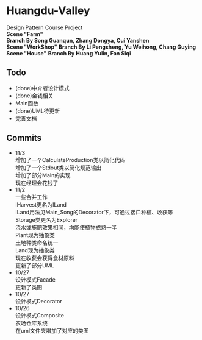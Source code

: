 # Huangdu-Valley  
Design Pattern Course Project  
**Scene "Farm"**  
**Branch By Song Guanqun, Zhang Dongya, Cui Yanshen**  
**Scene "WorkShop"**
**Branch By Li Pengsheng, Yu Weihong, Chang Guying**
**Scene "House"**
**Branch By Huang Yulin, Fan Siqi**
## Todo  
* (done)中介者设计模式  
* (done)金钱相关  
* Main函数  
* (done)UML待更新  
* 完善文档  
## Commits  
* 11/3  
增加了一个CalculateProduction类以简化代码  
增加了一个Stdout类以简化规范输出  
增加了部分Main的实现  
现在经理会花钱了  
* 11/2  
一些合并工作  
IHarvest更名为ILand  
ILand用法见Main_Song的Decorator下，可通过接口种植、收获等  
Storage类更名为Explorer  
浇水或施肥效果相同，均能使植物成熟一半  
Plant现为抽象类  
土地种类命名统一  
Land现为抽象类  
现在收获会获得食材原料  
更新了部分UML  
* 10/27  
设计模式Facade  
更新了类图  
* 10/27  
设计模式Decorator  
* 10/26  
设计模式Composite  
农场仓库系统  
在uml文件夹增加了对应的类图  

  
